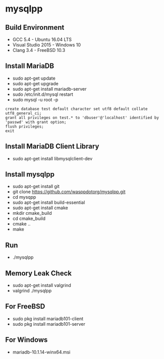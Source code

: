 
mysqlpp
=======

Build Environment
-----------------
* GCC 5.4 - Ubuntu 16.04 LTS
* Visual Studio 2015 - Windows 10
* Clang 3.4 - FreeBSD 10.3

Install MariaDB
---------------
* sudo apt-get update
* sudo apt-get upgrade
* sudo apt-get install mariadb-server
* sudo /etc/init.d/mysql restart
* sudo mysql -u root -p
```
create database test default character set utf8 default collate utf8_general_ci;
grant all privileges on test.* to 'dbuser'@'localhost' identified by 'passwd' with grant option;
flush privileges;
exit
```

Install MariaDB Client Library
------------------------------
* sudo apt-get install libmysqlclient-dev

Install mysqlpp
---------------
* sudo apt-get install git
* git clone https://github.com/wasppdotorg/mysqlpp.git
* cd mysqpp
* sudo apt-get install build-essential
* sudo apt-get install cmake
* mkdir cmake_build
* cd cmake_build
* cmake ..
* make

Run
---
* ./mysqlpp

Memory Leak Check
-----------------
* sudo apt-get install valgrind
* valgrind ./mysqlpp

For FreeBSD
-----------
* sudo pkg install mariadb101-client
* sudo pkg install mariadb101-server

For Windows
-----------
* mariadb-10.1.14-winx64.msi

